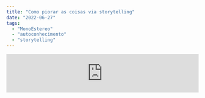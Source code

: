 ```yaml
---
title: "Como piorar as coisas via storytelling"
date: "2022-06-27"
tags: 
  - "MonoEstereo"
  - "autoconhecimento"
  - "storytelling"
---
```


<iframe src="https://anchor.fm/MonoEstéreo/embed" height="102px" width="100%" frameborder="0" scrolling="no"></iframe>

